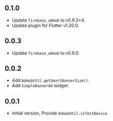 ## 0.1.0

* Update `firebase_admob` to v0.9.3+4.
* Update plugin for Flutter v1.20.0.

## 0.0.3

* Update `firebase_admob` to v0.9.0.

## 0.0.2

* Add `AdmobUtil.getSmartBannerSize()`.
* Add `SimpleBannerAd` widget.

## 0.0.1

* Initial version, Provide `AdmobUtil.isTestDevice`.
